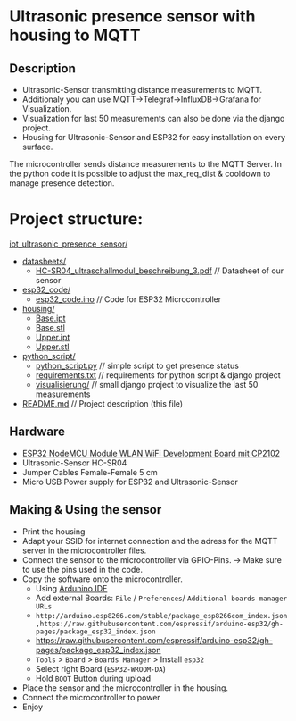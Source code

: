 # Ultrasonic presence sensor with housing to MQTT


## Description

* Ultrasonic-Sensor transmitting distance measurements to MQTT.
* Additionaly you can use MQTT->Telegraf->InfluxDB->Grafana for Visualization.
* Visualization for last 50 measurements can also be done via the django project.
* Housing for Ultrasonic-Sensor and ESP32 for easy installation on every surface.

The microcontroller sends distance measurements to the MQTT Server. 
In the python code it is possible to adjust the max_req_dist & cooldown to manage presence detection.

# Project structure:
[iot_ultrasonic_presence_sensor/](./)
  * [datasheets/](./datasheets)
    * [HC-SR04_ultraschallmodul_beschreibung_3.pdf](./datasheets/HC-SR04_ultraschallmodul_beschreibung_3.pdf) // Datasheet of our sensor
  * [esp32_code/](./esp32_code)
    * [esp32_code.ino](./esp32_code/esp32_code.ino) // Code for ESP32 Microcontroller
  * [housing/](./housing)
    * [Base.ipt](./housing/Base.ipt)
    * [Base.stl](./housing/Base.stl)
    * [Upper.ipt](./housing/Upper.ipt)
    * [Upper.stl](./housing/Upper.stl)
  * [python_script/](./python_script)
    * [python_script.py](./python_script/python_script.py) // simple script to get presence status
    * [requirements.txt](./python_script/requirements.txt) // requirements for python script & django project
    * [visualisierung/](./python_script/visualisierung) // small django project to visualize the last 50 measurements
  * [README.md](./README.md) // Project description (this file)




## Hardware

* [ESP32 NodeMCU Module WLAN WiFi Development Board mit CP2102](https://www.az-delivery.de/a/downloads/-/9462e630189b3f37/666a522b484e7763)
* Ultrasonic-Sensor HC-SR04
* Jumper Cables Female-Female 5 cm
* Micro USB Power supply for ESP32 and Ultrasonic-Sensor 


## Making & Using the sensor

* Print the housing
* Adapt your SSID for internet connection and the adress for the MQTT server in the microcontroller files.
* Connect the sensor to the microcontroller via GPIO-Pins. -> Make sure to use the pins used in the code.
* Copy the software onto the microcontroller.
    * Using [Ardunino IDE](https://www.arduino.cc/en/software) 
    * Add external Boards: `File` / `Preferences`/ `Additional boards manager URLs`
     * `http://arduino.esp8266.com/stable/package_esp8266com_index.json,https://raw.githubusercontent.com/espressif/arduino-esp32/gh-pages/package_esp32_index.json`  
    * https://raw.githubusercontent.com/espressif/arduino-esp32/gh-pages/package_esp32_index.json
    * `Tools` > `Board` > `Boards Manager` > Install `esp32`
    * Select right Board (`ESP32-WROOM-DA`)
    * Hold `BOOT` Button during upload
* Place the sensor and the microcontroller in the housing.
* Connect the microcontroller to power
* Enjoy

